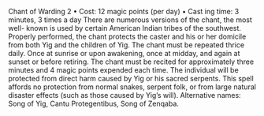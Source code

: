 Chant of Warding 2
• Cost:  12 magic points (per day)
•
 Cast
ing time: 3 minutes, 3 times a day
There are numerous versions of the chant, the most well-
known is used by certain American Indian tribes of the 
southwest. Properly performed, the chant protects the 
caster and his or her domicile from both Yig and the 
children of Yig.
The chant must be repeated thrice daily. Once at 
sunrise or upon awakening, once at midday, and again at 
sunset or before retiring. The chant must be recited for 
approximately three minutes and 4 magic points expended 
each time. The individual will be protected from direct 
harm caused by Yig or his sacred serpents. This spell 
affords no protection from normal snakes, serpent folk, 
or from large natural disaster effects (such as those caused 
by Yig’s will).
Alternative names:  Song of Yig, Cantu Protegentibus, Song 
of Zenqaba.
